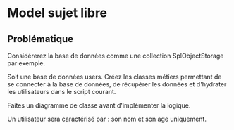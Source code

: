 # Model sujet libre

## Problématique

Considérerez la base de données comme une collection SplObjectStorage par exemple.

Soit une base de données users. Créez les classes métiers permettant de se connecter à la base de données, de récupérer les données et d'hydrater les utilisateurs dans le script courant.

Faites un diagramme de classe avant d'implémenter la logique.

Un utilisateur sera caractérisé par : son nom et son age uniquement.